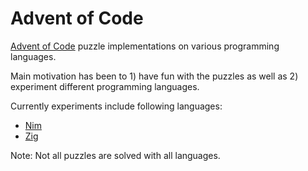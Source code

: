 # Advent of Code

[Advent of Code](https://adventofcode.com/) puzzle implementations on various programming languages.

Main motivation has been to 1) have fun with the puzzles as well as 2) experiment different programming languages.

Currently experiments include following languages:

  * [Nim](https://nim-lang.org/)
  * [Zig](https://ziglang.org/)

Note: Not all puzzles are solved with all languages.